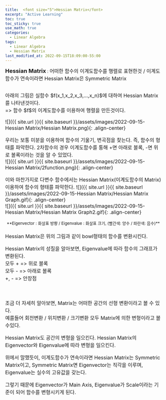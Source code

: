 ```yaml
---
title:  <font size="5">Hessian Matrix</font>
excerpt: "Active Learning"
toc: true
toc_sticky: true
use_math: true
categories:
  - Linear Algebra
tags:
  - Linear Algebra
  - Hessian Matrix
last_modified_at: 2022-09-15T18:09:00-55:00
---
```


**<font size="4">Hessian Matrix</font>** : <font size="3">어떠한 함수의 이계도함수를 행렬로 표현한것 / 이계도함수가 연속이라면 Hessian Matrix은 Symmetric Matrix</font>
<br><br>

<font size="3">
<div markdown = "1">
아래의 그림은 실함수 $f(x_1,x_2,x_3,...,x_n)$에 대하여 Hessian Matrix를 나타낸것이다.<br>
 => 함수 $f$의 이계도함수를 이용하여 행렬을 만든것이다.

![]({{ site.url }}{{ site.baseurl }}/assets/images/2022-09-15-Hessian Matrix/Hessian Matrix.png){: .align-center}


우리는 보통 미분을 이용하여 함수의 기울기, 변곡점을 찾는다. 즉, 함수의 형태를 파악한다. 2차함수의 경우 이계도함수를 통해 +면 아래로 볼록, -면 위로 볼록이라는 것을 알 수 있었다.<br>
![]({{ site.url }}{{ site.baseurl }}/assets/images/2022-09-15-Hessian Matrix/2function.png){: .align-center}<br>

이와 마찬가지로 다변수 함수에서는 Hessian Matrix(이계도함수의 Matrix) 이용하여 함수의 형태를 파악한다.
![]({{ site.url }}{{ site.baseurl }}/assets/images/2022-09-15-Hessian Matrix/Hessian Matrix Graph.gif){: .align-center}
<br>
![]({{ site.url }}{{ site.baseurl }}/assets/images/2022-09-15-Hessian Matrix/Hessian Matrix Graph2.gif){: .align-center}
<center> <font size="2"> <div markdown = "1"> 
**Eigenvector : 화살표 방향 / Eigenvalue : 화살표 크기, (빨간색: 양수 / 파란색: 음수)**
</div> </font> </center>
<br>
Hessian Matrix은 위의 그림과 같이 bowl형태의 함수를 변환시킨다.

Hessian Matrix의 성질을 알아보면, Eigenvalue에 따라 함수의 그래프가 변환된다. <br>
모두 + => 위로 볼록<br>
모두 - => 아래로 볼록<br>
+, - => 안장점<br>
<br><br>

조금 더 자세히 알아보면, Matrix는 어떠한 공간의 선형 변환이라고 볼 수 있다.
<br>예를들어 회전변환 / 위치변환 / 크기변환 모두 Matrix에 의한 변형이라고 볼수있다.

Hessian Matrix도 공간의 변형을 일으킨다. Hessian Matrix의 Eigenvector와 Eigenvalue에 따라 변형을 일으킨다.

위에서 말했듯이, 이계도함수가 연속이라면 Hessian Matrix는 Symmetric Matrix이고, Symmetric Matrix면 Eigenvector는 직각을 이루며, Eigenvalue는 실수의 고유값을 갖는다.

그렇기 때문에 Eigenvector가 Main Axis, Eigenvalue가 Scale이라는 기준이 되어 함수를 변형시키게 된다.


</div>
</font>
